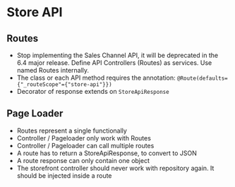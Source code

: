 # Store API

## Routes

* Stop implementing the Sales Channel API, it will be deprecated in the 6.4 major release. Define API Controllers \(Routes\) as services. Use named Routes internally.
* The class or each API method requires the annotation: `@Route(defaults={"_routeScope"={"store-api"}})`
* Decorator of response extends on `StoreApiResponse`

## Page Loader

* Routes represent a single functionally
* Controller / Pageloader only work with Routes
* Controller / Pageloader can call multiple routes
* A route has to return a StoreApiResponse, to convert to JSON
* A route response can only contain one object
* The storefront controller should never work with repository again. It should be injected inside a route
